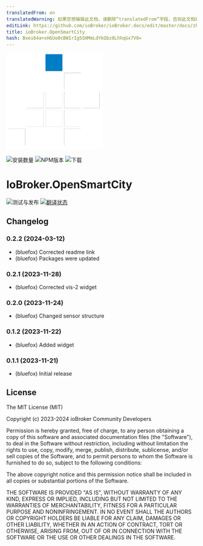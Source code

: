 ```yaml
---
translatedFrom: en
translatedWarning: 如果您想编辑此文档，请删除“translatedFrom”字段，否则此文档将再次自动翻译
editLink: https://github.com/ioBroker/ioBroker.docs/edit/master/docs/zh-cn/adapterref/iobroker.opensmartcity/README.md
title: ioBroker.OpenSmartCity
hash: Bxei64a+xHGUo0cBWIrIg5SHMmLdYkQbz8LhhqGx7V8=
---
```

![标识](../../../en/adapterref/iobroker.opensmartcity/admin/opensmartcity.png)

![安装数量](http://iobroker.live/badges/opensmartcity-stable.svg)
![NPM版本](http://img.shields.io/npm/v/iobroker.opensmartcity.svg)
![下载](https://img.shields.io/npm/dm/iobroker.opensmartcity.svg)

# IoBroker.OpenSmartCity
![测试与发布](https://github.com/iobroker/iobroker.opensmartcity/workflows/Test%20and%20Release/badge.svg) [![翻译状态](https://weblate.iobroker.net/widgets/adapters/-/opensmartcity/svg-badge.svg)](https://weblate.iobroker.net/engage/adapters/?utm_source=widget)

## Changelog
<!--
    ### **WORK IN PROGRESS**
-->
### 0.2.2 (2024-03-12)
* (bluefox) Corrected readme link
* (bluefox) Packages were updated

### 0.2.1 (2023-11-28)
* (bluefox) Corrected vis-2 widget

### 0.2.0 (2023-11-24)
* (bluefox) Changed sensor structure

### 0.1.2 (2023-11-22)
* (bluefox) Added widget

### 0.1.1 (2023-11-21)
* (bluefox) Initial release

## License
The MIT License (MIT)

Copyright (c) 2023-2024 ioBroker Community Developers

Permission is hereby granted, free of charge, to any person obtaining a copy
of this software and associated documentation files (the "Software"), to deal
in the Software without restriction, including without limitation the rights
to use, copy, modify, merge, publish, distribute, sublicense, and/or sell
copies of the Software, and to permit persons to whom the Software is
furnished to do so, subject to the following conditions:

The above copyright notice and this permission notice shall be included in
all copies or substantial portions of the Software.

THE SOFTWARE IS PROVIDED "AS IS", WITHOUT WARRANTY OF ANY KIND, EXPRESS OR
IMPLIED, INCLUDING BUT NOT LIMITED TO THE WARRANTIES OF MERCHANTABILITY,
FITNESS FOR A PARTICULAR PURPOSE AND NONINFRINGEMENT. IN NO EVENT SHALL THE
AUTHORS OR COPYRIGHT HOLDERS BE LIABLE FOR ANY CLAIM, DAMAGES OR OTHER
LIABILITY, WHETHER IN AN ACTION OF CONTRACT, TORT OR OTHERWISE, ARISING FROM,
OUT OF OR IN CONNECTION WITH THE SOFTWARE OR THE USE OR OTHER DEALINGS IN
THE SOFTWARE.